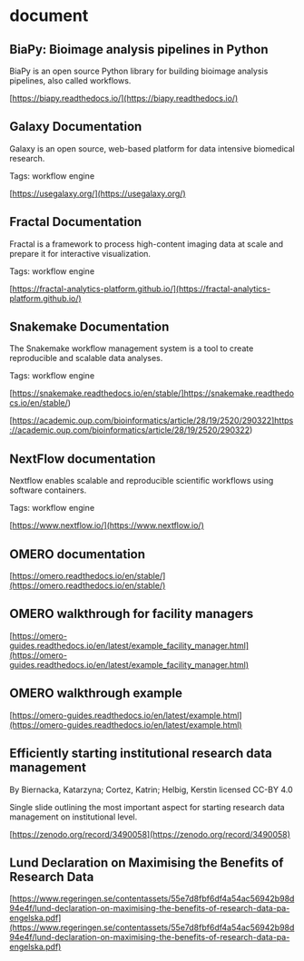 # document
## BiaPy: Bioimage analysis pipelines in Python



BiaPy is an open source Python library for building bioimage analysis pipelines, also called workflows.

[https://biapy.readthedocs.io/](https://biapy.readthedocs.io/)

## Galaxy Documentation



Galaxy is an open source, web-based platform for data intensive biomedical research.

Tags: workflow engine

[https://usegalaxy.org/](https://usegalaxy.org/)

## Fractal Documentation



Fractal is a framework to process high-content imaging data at scale and prepare it for interactive visualization.

Tags: workflow engine

[https://fractal-analytics-platform.github.io/](https://fractal-analytics-platform.github.io/)

## Snakemake Documentation



The Snakemake workflow management system is a tool to create reproducible and scalable data analyses.

Tags: workflow engine

[https://snakemake.readthedocs.io/en/stable/]https://snakemake.readthedocs.io/en/stable/)

[https://academic.oup.com/bioinformatics/article/28/19/2520/290322]https://academic.oup.com/bioinformatics/article/28/19/2520/290322)

## NextFlow documentation



Nextflow enables scalable and reproducible scientific workflows using software containers.

Tags: workflow engine

[https://www.nextflow.io/](https://www.nextflow.io/)

## OMERO documentation



[https://omero.readthedocs.io/en/stable/](https://omero.readthedocs.io/en/stable/)

## OMERO walkthrough for facility managers



[https://omero-guides.readthedocs.io/en/latest/example_facility_manager.html](https://omero-guides.readthedocs.io/en/latest/example_facility_manager.html)

## OMERO walkthrough example



[https://omero-guides.readthedocs.io/en/latest/example.html](https://omero-guides.readthedocs.io/en/latest/example.html)

## Efficiently starting institutional research data management
By Biernacka, Katarzyna; Cortez, Katrin;  Helbig, Kerstin
licensed CC-BY 4.0


Single slide outlining the most important aspect for starting research data management on institutional level.

[https://zenodo.org/record/3490058](https://zenodo.org/record/3490058)

## Lund Declaration on Maximising the Benefits of Research Data



[https://www.regeringen.se/contentassets/55e7d8fbf6df4a54ac56942b98d94e4f/lund-declaration-on-maximising-the-benefits-of-research-data-pa-engelska.pdf](https://www.regeringen.se/contentassets/55e7d8fbf6df4a54ac56942b98d94e4f/lund-declaration-on-maximising-the-benefits-of-research-data-pa-engelska.pdf)

